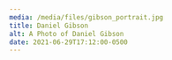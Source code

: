 ```yaml
---
media: /media/files/gibson_portrait.jpg
title: Daniel Gibson
alt: A Photo of Daniel Gibson
date: 2021-06-29T17:12:00-0500
---
```

